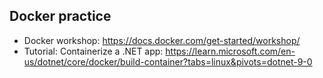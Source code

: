 ## Docker practice

- Docker workshop: https://docs.docker.com/get-started/workshop/
- Tutorial: Containerize a .NET app: https://learn.microsoft.com/en-us/dotnet/core/docker/build-container?tabs=linux&pivots=dotnet-9-0
